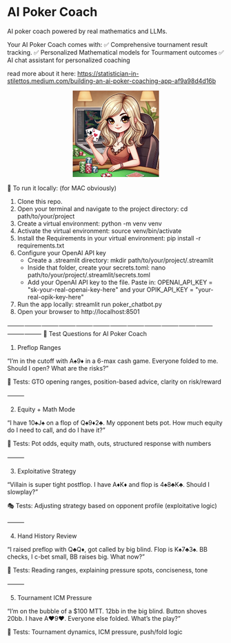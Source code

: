 # AI Poker Coach
AI poker coach powered by real mathematics and LLMs.

Your AI Poker Coach comes with:
✅ Comprehensive tournament result tracking. 
✅ Personalized Mathematical models for Tourmament outcomes 
✅ AI chat assistant for personalized coaching

read more about it here: https://statistician-in-stilettos.medium.com/building-an-ai-poker-coaching-app-af9a98d4d16b 


<p align="center">
<img src="images/blonde-poker-coach.png" width=200>
</p>

🚀 To run it locally: (for MAC obviously)
1. Clone this repo.
2. Open your terminal and navigate to the project directory: cd path/to/your/project
3. Create a virtual environment: python -m venv venv
4. Activate the virtual environment: source venv/bin/activate
5. Install the Requirements in your virtual environment: pip install -r requirements.txt
6. Configure your OpenAI API key
   - Create a .streamlit directory: mkdir path/to/your/project/.streamlit
   - Inside that folder, create your secrets.toml: nano path/to/your/project/.streamlit/secrets.toml
   - Add your OpenAI API key to the file. Paste in: OPENAI_API_KEY = "sk-your-real-openai-key-here" and your OPIK_API_KEY = "your-real-opik-key-here"
8. Run the app locally: streamlit run poker_chatbot.py
9. Open your browser to http://localhost:8501


⸻⸻⸻⸻⸻⸻⸻⸻⸻⸻⸻⸻⸻⸻
🎯 Test Questions for AI Poker Coach

1. Preflop Ranges

“I’m in the cutoff with A♠️9♦️ in a 6-max cash game. Everyone folded to me. Should I open? What are the risks?”

🧪 Tests: GTO opening ranges, position-based advice, clarity on risk/reward

⸻

2. Equity + Math Mode

“I have 10♠️J♠️ on a flop of Q♠️9♦️2♣️. My opponent bets pot. How much equity do I need to call, and do I have it?”

🧮 Tests: Pot odds, equity math, outs, structured response with numbers

⸻

3. Exploitative Strategy

“Villain is super tight postflop. I have A♦️K♦️ and flop is 4♠️8♣️K♣️. Should I slowplay?”

🎭 Tests: Adjusting strategy based on opponent profile (exploitative logic)

⸻

4. Hand History Review

“I raised preflop with Q♣️Q♦️, got called by big blind. Flop is K♠️7♣️3♠️. BB checks, I c-bet small, BB raises big. What now?”

🧐 Tests: Reading ranges, explaining pressure spots, conciseness, tone

⸻

5. Tournament ICM Pressure

“I’m on the bubble of a $100 MTT. 12bb in the big blind. Button shoves 20bb. I have A♥️9♥️. Everyone else folded. What’s the play?”

🧠 Tests: Tournament dynamics, ICM pressure, push/fold logic

